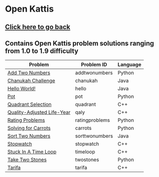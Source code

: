 # Open Kattis
## [Click here to go back](https://github.com/neroAzsy12/Open-Kattis)<a name="Click here to go back"></a>
## Contains Open Kattis problem solutions ranging from 1.0 to 1.9 difficulty

| Problem | Problem ID | Language |
| --- | --- | --- |
| [Add Two Numbers](https://open.kattis.com/problems/addtwonumbers)<a name="Add Two Numbers"></a> | addtwonumbers | Python |
| [Chanukah Challenge](https://open.kattis.com/problems/chanukah)<a name="Chanukah Challenge"></a> | chanukah | Java |
| [Hello World!](https://open.kattis.com/problems/hello)<a name="Hello World!"></a> | hello | Java |
| [Pot](https://open.kattis.com/problems/pot)<a name="Pot"></a> | pot | Python |
| [Quadrant Selection](https://open.kattis.com/problems/quadrant)<a name="Quadrant Selection"></a> | quadrant | C++ |
| [Quality-Adjusted Life-Year](https://open.kattis.com/problems/qaly)<a name="Quality-Adjusted Life-Year"></a> | qaly | C++ |
| [Rating Problems](https://open.kattis.com/problems/ratingproblems)<a name="Rating Problems"></a> | ratingproblems | Python |
| [Solving for Carrots](https://open.kattis.com/problems/carrots)<a name="Solving for Carrots"></a> | carrots | Python |
| [Sort Two Numbers](https://open.kattis.com/problems/sorttwonumbers)<a name="Sort Two Numbers"></a> | sorttwonumbers | Java |
| [Stopwatch](https://open.kattis.com/problems/stopwatch)<a name="Stopwatch"></a> | stopwatch | C++ |
| [Stuck In A Time Loop](https://open.kattis.com/problems/timeloop)<a name="Stuck In A Time Loop"></a> | timeloop | C++ |
| [Take Two Stones](https://open.kattis.com/problems/twostones)<a name="Take Two Stones"></a> | twostones | Python |
| [Tarifa](https://open.kattis.com/problems/tarifa)<a name="Tarifa"></a> | tarifa | C++ |

